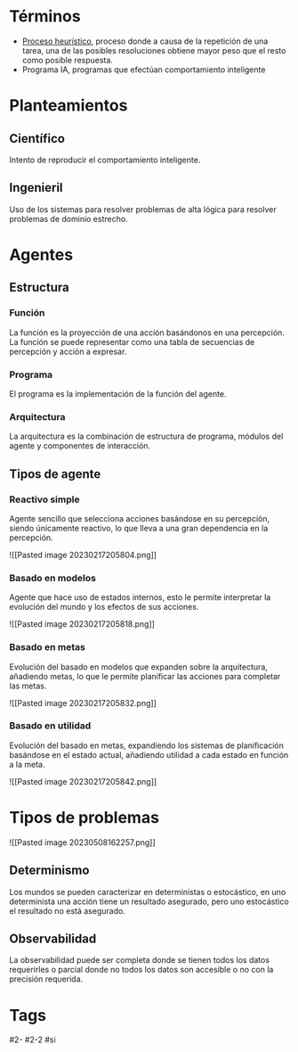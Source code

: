 # Términos
- [Proceso heurístico](https://en.wikipedia.org/wiki/Heuristic-systematic_model_of_information_processing), proceso donde a causa de la repetición de una tarea, una de las posibles resoluciones obtiene mayor peso que el resto como posible respuesta.
- Programa IA, programas que efectúan comportamiento inteligente

# Planteamientos
## Científico
Intento de reproducir el comportamiento inteligente.
## Ingenieril
Uso de los sistemas para resolver problemas de alta lógica para resolver problemas de dominio estrecho.
# Agentes
## Estructura
### Función
La función es la proyección de una acción basándonos en una percepción. La función se puede representar como una tabla de secuencias de percepción y acción a expresar.
### Programa
El programa es la implementación de la función del agente.
### Arquitectura
La arquitectura es la combinación de estructura de programa, módulos del agente y componentes de interacción.
## Tipos de agente
### Reactivo simple
Agente sencillo que selecciona acciones basándose en su percepción, siendo únicamente reactivo, lo que lleva a una gran dependencia en la percepción.

![[Pasted image 20230217205804.png]]

### Basado en modelos
Agente que hace uso de estados internos, esto le permite interpretar la evolución del mundo y los efectos de sus acciones.

![[Pasted image 20230217205818.png]]

### Basado en metas
Evolución del basado en modelos que expanden sobre la arquitectura, añadiendo metas, lo que le permite planificar las acciones para completar las metas.

![[Pasted image 20230217205832.png]]

### Basado en utilidad
Evolución del basado en metas, expandiendo los sistemas de planificación basándose en el estado actual, añadiendo utilidad a cada estado en función a la meta.

![[Pasted image 20230217205842.png]]

# Tipos de problemas

![[Pasted image 20230508162257.png]]

## Determinismo
Los mundos se pueden caracterizar en deterministas o estocástico, en uno determinista una acción tiene un resultado asegurado, pero uno estocástico el resultado no está asegurado.
## Observabilidad
La observabilidad puede ser completa donde se tienen todos los datos requerirles o parcial donde no todos los datos son accesible o no con la precisión requerida.
# Tags
#2- 
#2-2 
#si